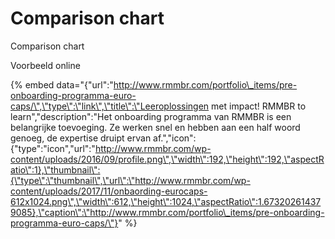 # Comparison chart

Comparison chart

Voorbeeld online

{% embed data="{\"url\":\"http://www.rmmbr.com/portfolio\_items/pre-onboarding-programma-euro-caps/\",\"type\":\"link\",\"title\":\"Leeroplossingen met impact! RMMBR to learn\",\"description\":\"Het onboarding programma van RMMBR is een belangrijke toevoeging. Ze werken snel en hebben aan een half woord genoeg, de expertise druipt ervan af.\",\"icon\":{\"type\":\"icon\",\"url\":\"http://www.rmmbr.com/wp-content/uploads/2016/09/profile.png\",\"width\":192,\"height\":192,\"aspectRatio\":1},\"thumbnail\":{\"type\":\"thumbnail\",\"url\":\"http://www.rmmbr.com/wp-content/uploads/2017/11/onbaording-eurocaps-612x1024.png\",\"width\":612,\"height\":1024,\"aspectRatio\":1.673202614379085},\"caption\":\"http://www.rmmbr.com/portfolio\_items/pre-onboarding-programma-euro-caps/\"}" %}



